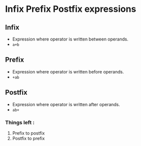 # Infix Prefix Postfix expressions

## Infix
- Expression where operator is written between operands. 
- `a+b`

## Prefix
- Expression where operator is written before operands.
- `+ab`

## Postfix
- Expression where operator is written after operands.
- `ab+`

### Things left : 
1. Prefix to postfix
2. Postfix to prefix